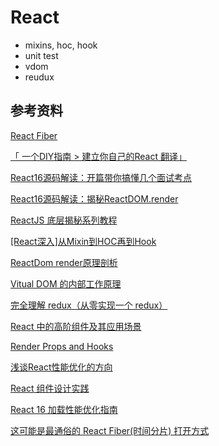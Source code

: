 # React

* mixins, hoc, hook
* unit test
* vdom
* reudux

## 参考资料

[React Fiber](https://juejin.im/post/5ab7b3a2f265da2378403e57)

[「 一个DIY指南 > 建立你自己的React 翻译」](https://github.com/chinanf-boy/didact-explain)

[React16源码解读：开篇带你搞懂几个面试考点](https://github.com/qq591468061/xwfe/issues/11)

[React16源码解读：揭秘ReactDOM.render](https://www.lagou.com/lgeduarticle/90805.html)

[ReactJS 底层揭秘系列教程](https://zhuanlan.zhihu.com/p/30664826)

[[React深入]从Mixin到HOC再到Hook](https://juejin.im/post/5cad39b3f265da03502b1c0a)

[ReactDom render原理剖析](https://juejin.im/post/5ba20c63e51d450e5c475810)

[Vitual DOM 的内部工作原理](https://efe.baidu.com/blog/the-inner-workings-of-virtual-dom/)

[完全理解 redux（从零实现一个 redux）](https://github.com/brickspert/blog/issues/22#state)

[React 中的高阶组件及其应用场景](https://juejin.im/post/5c72b97de51d4545c66f75d5)

[Render Props and Hooks](https://juejin.im/post/5c9d7485e51d451ba13d9a93)

[浅谈React性能优化的方向](https://juejin.im/post/5d045350f265da1b695d5bf2)

[React 组件设计实践](https://juejin.im/post/5cdc2f54e51d453b0c35930d#heading-0)

[React 16 加载性能优化指南](https://zhuanlan.zhihu.com/p/37148975)

[这可能是最通俗的 React Fiber(时间分片) 打开方式](https://juejin.im/post/5dadc6045188255a270a0f85)
